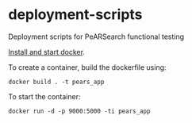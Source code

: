 # deployment-scripts
Deployment scripts for PeARSearch functional testing

[Install and start docker](https://docs.docker.com/engine/installation/#get-started).

To create a container, build the dockerfile using:

`docker build . -t pears_app`


To start the container:

`docker run -d -p 9000:5000 -ti pears_app`
